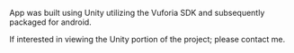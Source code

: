 App was built using Unity utilizing the Vuforia SDK and subsequently packaged for android.

If interested in viewing the Unity portion of the project; please contact me.
